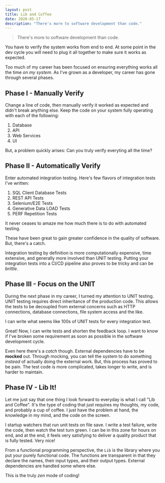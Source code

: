 ```yaml
---
layout: post
title: Lib and Coffee
date: 2020-05-17
description: "There's more to software development than code."
---
```


> There's more to software development than code.

You have to verify the system works from end to end.  At some point in the dev cycle you will need to plug it all together to make sure it works as expected.  

Too much of my career has been focused on ensuring everything works all the time *on my system*.  As I've grown as a developer, my career has gone through several phases.

##  Phase I - Manually Verify

Change a line of code, then manually verify it worked as expected and didn't break anything else.  Keep the code on your system fully operating with each of the following:

1. Database
2. API
3. Web Services
4. UI

But, a problem quickly arises:  Can you truly verify everyting all the time?

## Phase II - Automatically Verify

Enter automated integration testing.  Here's few flavors of integration tests I've written:

1.  SQL Client Database Tests
2.  REST API Tests
3.  Selenium/E2E Tests
4.  Generative Data LOAD Tests
5.  PERF Repetition Tests

It never ceases to amaze me how much there is to do with automated testing.

These have been great to gain greater confidence in the quality of software.  But, there's a catch.

Integration testing by definition is more computationally expensive, time extensive, and generally more involved than UNIT testing.  Putting your integration tests into a CI/CD pipeline also proves to be tricky and can be *brittle*.  

## Phase III - Focus on the UNIT

During the next phase in my career, I turned my attention to UNIT testing.  UNIT testing requires direct inheritance of the production code.  This allows the tests to be decoupled from external concerns such as HTTP connections, database connections, file system access and the like.

I can write what seems like 100s of UNIT tests for every integration test.

Great!  Now, I can write tests and shorten the feedback loop.  I want to know if I've broken some requirement as soon as possible in the software development cycle.

Even here there's a *catch* though.  External dependencies have to be **mocked** out.  Through mocking, you can tell the system to do something *instead* of actually doing the external work.  But, this process has proved to be pain.  The test code is more complicated, takes longer to write, and is harder to maintain.  

## Phase IV - Lib It!

Let me just say that one thing I look forward to everyday is what I call "Lib and Coffee".  It's the type of coding that just requires my thoughts, my code, and probably a cup of coffee.  I just have the problem at hand, the knowledge in my mind, and the code on the screen.  

I startup watchers that run unit tests on file save.  I write a test failure, write the code, then watch the test turn green.  I can be in this zone for hours on end, and at the end, it feels very satisfying to deliver a quality product that is fully tested.  Very nice!


From a functional programming perspective, the `Lib` is the library where you put your purely functional code.  The functions are transparent in that they declare the names, their input types, and their output types.  External dependencies are handled some where else.   

This is the truly *zen* mode of coding!